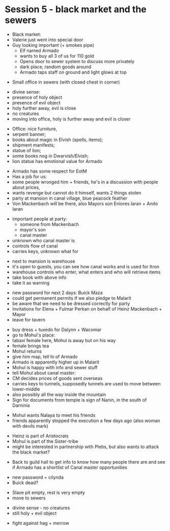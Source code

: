 # Session 5 - black market and the sewers

- Black market:
- Valerie just went into special door
- Guy looking important (+ smokes pipe)
    - Elf named Armado
    - wants to buy all 3 of us for 110 gold
    - Opens door to sewer system to discuss more privately
    - dark place, random goods around
    - Armado taps staff on ground and light glows at top

+ Small office in sewers (with closed chest in corner)

- divine sense:
- presence of holy object
- presence of evil object
- holy further away, evil is close
- no creatures
- moving into office, holy is further away and evil is closer

+ Office: nice furniture,
+ serpent banner;
+ books about magic in Elvish (spells, items);
+ shipment manifests;
+ statue of lion;
+ some books nog in Dwarvish/Elvish;
+ lion statue has emotional value for Armado

- Armado has some respect for EotM
- Has a job for us:
- some people wronged him + friends, he's in a discussion with people about prices,
- wants revenge but cannot do it himself, wants 2 things stolen
- party at mansion in canal village, blue peacock feather
- Von Mackenbach will be there, also Mayors son Eniores Iaran + Ando Iaran

+ important people at party:
    - someone from Mackenbach
    - mayor's son
    - canal master
+ unknown who canal master is
+ controls flow of canal
+ carries keys, unknown what for

- next to mansion is warehouse
- it's open to guests, you can see how canal works and is used for Itron
- warehouse controls who enter, what enters and who will retrieve items
- take book with above info
- take it as warning

+ new password for next 2 days: Buick Maza
+ could get permanent permits if we also pledge to Malarit
+ be aware that we need to be dressed correctly for party
+ Invitations for Elena + Fulmar Perkan on behalf of Heinz Mackenbach + Mayor
+ leave for tavern

- buy dress + tuxedo for Dalynn + Wacomar
- go to Mohul's place:
- tabaxi female here, Mohul is away but on his way
- female brings tea
- Mohul returns
- give him map, tell hi of Armado
- Armado is apparently higher up in Malarit
- Mohul is happy with info and sewer stuff
- tell Mohul about canal master:
- CM decides prices of goods sent overseas
- carries keys to tunnels, supposedly tunnels are used to move between lower-middle
- also possibly all the way inside the mountain
- Sign for documents from temple is sign of Nanin, in the south of Darninia

+ Mohul wants Nalaya to meet his friends
+ friends apparently stopped the execution a few days ago (also woman with devils mark)

- Heinz is part of Aristocrats
- Mohul is part of the Sister-tribe
- might be interested in partnership with Plebs, but also wants to attack the black market?

+ Back to guild hall to get info to know how many people there are and see if Armado has a shortlist of Canal master
  opportunities

- new password = cilynda
- Buick dead?

+ Slave pit empty, rest is very empty
+ move to sewers

- divine sense - no creatures
- still holy + evil object

+ fight against hag + merrow
